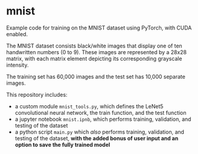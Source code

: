 # mnist
Example code for training on the MNIST dataset using PyTorch, with CUDA enabled.

The MNIST dataset consists black/white images that display one of ten handwritten numbers (0 to 9). These images are represented by a 28x28 matrix, with each matrix element depicting its corresponding grayscale intensity.

The training set has 60,000 images and the test set has 10,000 separate images.

This repository includes:
* a custom module `mnist_tools.py`, which defines the LeNet5 convolutional neural network, the train function, and the test function
* a jupyter notebook `mnist.ipnb`, which performs training, validation, and testing of the dataset
* a python script `main.py` which *also* performs training, validation, and testing of the dataset, **with the added bonus of user input and an option to save the fully trained model**
